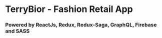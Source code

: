 # TerryBior - Fashion Retail App

### Powered by ReactJs, Redux, Redux-Saga, GraphQL, Firebase and SASS   